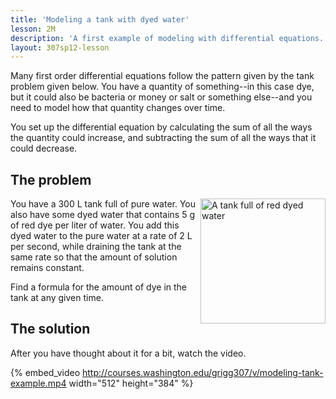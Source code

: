 ```yaml
---
title: 'Modeling a tank with dyed water'
lesson: 2M
description: 'A first example of modeling with differential equations. Many problems are similar to the tank problem, where you have to account for how much of something is flowing in and how much is flowing out. Section 2.3.'
layout: 307sp12-lesson
---
```


Many first order differential equations follow the pattern given by the tank problem given below. You have a quantity of something--in this case dye, but it could also be bacteria or money or salt or something else--and you need to model how that quantity changes over time.

You set up the differential equation by calculating the sum of all the ways the quantity could increase, and subtracting the sum of all the ways that it could decrease.

## The problem

<img src="{{site.url}}/math307/sp12/lessons/tank.jpg" alt="A tank full of red dyed water" style="width:200px; float: right;">

You have a 300 L tank full of pure water. You also have some dyed water that contains 5 g of red dye per liter of water. You add this dyed water to the pure water at a rate of 2 L per second, while draining the tank at the same rate so that the amount of solution remains constant.

Find a formula for the amount of dye in the tank at any given time.




## The solution

After you have thought about it for a bit, watch the video.




{% embed_video http://courses.washington.edu/grigg307/v/modeling-tank-example.mp4 width="512" height="384" %}


